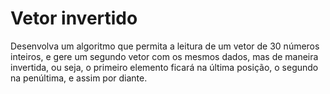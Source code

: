 # Vetor invertido
Desenvolva um algoritmo que permita a leitura de um vetor de 30 números inteiros, e gere um segundo vetor com os mesmos dados, mas de maneira invertida, ou seja, o primeiro elemento ficará na última posição, o segundo na penúltima, e assim por diante.